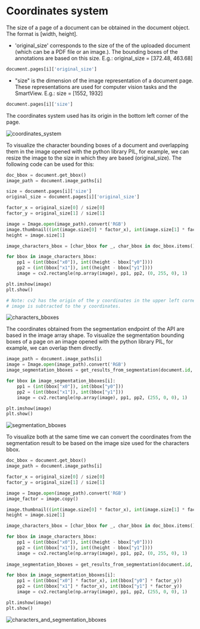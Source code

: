 # Coordinates system

The size of a page of a document can be obtained in the document object.
The format is [width, height].

- 'original_size' corresponds to the size of the of the uploaded document (which can be a PDF file or an image.).
  The bounding boxes of the annotations are based on this size.
   E.g.: original_size = [372.48, 463.68]

```python
document.pages[i]['original_size']
```

- "size" is the dimension of the image representation of a document page. These representations are used for computer vision tasks and the SmartView.
  E.g.: size = [1552, 1932]
  
```python
document.pages[i]['size']
```

The coordinates system used has its origin in the bottom left corner of the page.

![coordinates_system](images/coordinates_schema.png)


To visualize the character bounding boxes of a document and overlapping them in the image opened with the python
library PIL, for example, we can resize the image to the size in which they are based (original_size).
The following code can be used for this:

```python
doc_bbox = document.get_bbox()
image_path = document.image_paths[i]

size = document.pages[i]['size']  
original_size = document.pages[i]['original_size']

factor_x = original_size[0] / size[0]
factor_y = original_size[1] / size[1]

image = Image.open(image_path).convert('RGB')
image.thumbnail((int(image.size[0] * factor_x), int(image.size[1] * factor_y)), Image.ANTIALIAS)
height = image.size[1]

image_characters_bbox = [char_bbox for _, char_bbox in doc_bbox.items() if char_bbox["page_number"] - 1 == i]

for bbox in image_characters_bbox:
    pp1 = (int(bbox["x0"]), int((height - bbox["y0"])))
    pp2 = (int(bbox["x1"]), int((height - bbox["y1"])))
    image = cv2.rectangle(np.array(image), pp1, pp2, (0, 255, 0), 1)

plt.imshow(image)
plt.show()

# Note: cv2 has the origin of the y coordinates in the upper left corner. Therefore, for visualization, the height of the
# image is subtracted to the y coordinates.
```

![characters_bboxes](images/bboxes_characters.png)

The coordinates obtained from the segmentation endpoint of the API are based in the image array shape.
To visualize the segmentation bounding boxes of a page on an image opened with the python library PIL, for example, 
we can overlap them directly.

```python
image_path = document.image_paths[i]
image = Image.open(image_path).convert('RGB')
image_segmentation_bboxes = get_results_from_segmentation(document.id, project_id)

for bbox in image_segmentation_bboxes[i]:
    pp1 = (int(bbox["x0"]), int(bbox["y0"]))
    pp2 = (int(bbox["x1"]), int(bbox["y1"]))
    image = cv2.rectangle(np.array(image), pp1, pp2, (255, 0, 0), 1)

plt.imshow(image)
plt.show()

```

![segmentation_bboxes](images/bboxes_segmentation.png)

To visualize both at the same time we can convert the coordinates from the segmentation result to be based on the image
size used for the characters bbox.

```python
doc_bbox = document.get_bbox()
image_path = document.image_paths[i]

factor_x = original_size[0] / size[0]
factor_y = original_size[1] / size[1]

image = Image.open(image_path).convert('RGB')
image_factor = image.copy()

image.thumbnail((int(image.size[0] * factor_x), int(image.size[1] * factor_y)), Image.ANTIALIAS)
height = image.size[1]

image_characters_bbox = [char_bbox for _, char_bbox in doc_bbox.items() if char_bbox["page_number"] - 1 == i]

for bbox in image_characters_bbox:
    pp1 = (int(bbox["x0"]), int((height - bbox["y0"])))
    pp2 = (int(bbox["x1"]), int((height - bbox["y1"])))
    image = cv2.rectangle(np.array(image), pp1, pp2, (0, 255, 0), 1)
    
image_segmentation_bboxes = get_results_from_segmentation(document.id, project_id)

for bbox in image_segmentation_bboxes[i]:
    pp1 = (int(bbox["x0"] * factor_x), int(bbox["y0"] * factor_y))
    pp2 = (int(bbox["x1"] * factor_x), int(bbox["y1"] * factor_y))
    image = cv2.rectangle(np.array(image), pp1, pp2, (255, 0, 0), 1)

plt.imshow(image)
plt.show()
```
![characters_and_segmentation_bboxes](images/bboxes_overlap.png)

